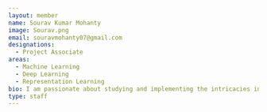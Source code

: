 ```yaml
---
layout: member
name: Sourav Kumar Mohanty
image: Sourav.png
email: souravmohanty07@gmail.com
designations: 
  - Project Associate
areas:
  - Machine Learning
  - Deep Learning
  - Representation Learning
bio: I am passionate about studying and implementing the intricacies in Artificial Intelligence. Currently, I am working on understanding different ways of embedding the representation of the networks. 
type: staff
---
```

